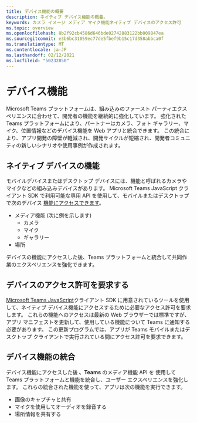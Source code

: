 ```yaml
---
title: デバイス機能の概要
description: ネイティブ デバイス機能の概要。
keywords: カメラ イメージ メディア マイク機能ネイティブ デバイスのアクセス許可
ms.topic: overview
ms.openlocfilehash: 8b2f92cb4586d646bde02742883122bb009847ea
ms.sourcegitcommit: e3b6bc31059ec77de5fbef9b15c17d358abbca0f
ms.translationtype: MT
ms.contentlocale: ja-JP
ms.lasthandoff: 02/12/2021
ms.locfileid: "50232850"
---
```

# <a name="device-capabilities"></a>デバイス機能 

Microsoft Teams プラットフォームは、組み込みのファースト パーティエクスペリエンスに合わせて、開発者の機能を継続的に強化しています。 強化された Teams プラットフォームにより、パートナーはカメラ、フォト ギャラリー、マイク、位置情報などのデバイス機能を Web アプリと統合できます。 この統合により、アプリ開発の障壁が軽減され、開発サイクルが短縮され、開発者コミュニティの新しいシナリオや使用事例が作成されます。

## <a name="native-device-capabilities"></a>ネイティブ デバイスの機能

モバイルデバイスまたはデスクトップ デバイスには、機能と呼ばれるカメラやマイクなどの組み込みデバイスがあります。 Microsoft Teams JavaScript クライアント SDK で利用可能な専用 API を使用して、モバイルまたはデスクトップで次のデバイス [機能にアクセスできます](/javascript/api/overview/msteams-client?view=msteams-client-js-latest&preserve-view=true)。
* メディア機能 (次に例を示します)
    * カメラ
    * マイク
    * ギャラリー
* 場所

デバイスの機能にアクセスした後、Teams プラットフォームと統合して共同作業のエクスペリエンスを強化できます。 

## <a name="request-device-permissions"></a>デバイスのアクセス許可を要求する

[Microsoft Teams JavaScript](/javascript/api/overview/msteams-client?view=msteams-client-js-latest&preserve-view=true)クライアント SDK に用意されているツール[](native-device-permissions.md)を使用して、ネイティブ デバイス機能にアクセスするために必要なアクセス許可を要求します。 これらの機能へのアクセスは最新の Web ブラウザーでは標準ですが、アプリ マニフェストを更新して、使用している機能について Teams に通知する必要があります。 この更新プログラムでは、アプリが Teams モバイルまたはデスクトップ クライアントで実行されている間にアクセス許可を要求できます。
 
 ## <a name="integrate-device-capabilities"></a>デバイス機能の統合

デバイス機能にアクセスした後 **、Teams** のメディア機能 API を [](mobile-camera-image-permissions.md)使用して Teams プラットフォームと機能を統合し、ユーザー エクスペリエンスを強化します。 これらの統合された機能を使って、アプリは次の機能を実行できます。

* 画像のキャプチャと共有
* マイクを使用してオーディオを録音する
* 場所情報を共有する


